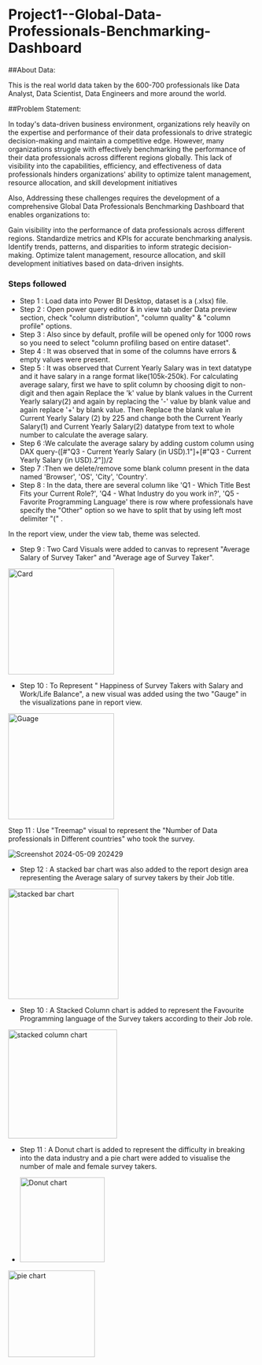 # Project1--Global-Data-Professionals-Benchmarking-Dashboard

##About Data:

This is the real world data taken by the 600-700 professionals like Data Analyst, Data Scientist, Data Engineers and more around the world.

##Problem Statement:

In today's data-driven business environment, organizations rely heavily on the expertise and performance of their data professionals to drive strategic decision-making and maintain a competitive edge. However, many organizations struggle with effectively benchmarking the performance of their data professionals across different regions globally. This lack of visibility into the capabilities, efficiency, and effectiveness of data professionals hinders organizations' ability to optimize talent management, resource allocation, and skill development initiatives

Also, Addressing these challenges requires the development of a comprehensive Global Data Professionals Benchmarking Dashboard that enables organizations to:

Gain visibility into the performance of data professionals across different regions.
Standardize metrics and KPIs for accurate benchmarking analysis.
Identify trends, patterns, and disparities to inform strategic decision-making.
Optimize talent management, resource allocation, and skill development initiatives based on data-driven insights.

### Steps followed 

- Step 1 : Load data into Power BI Desktop, dataset is a (.xlsx) file.
- Step 2 : Open power query editor & in view tab under Data preview section, check "column distribution", "column quality" & "column profile" options.
- Step 3 : Also since by default, profile will be opened only for 1000 rows so you need to select "column profiling based on entire dataset".
- Step 4 : It was observed that in some of the columns have errors & empty values were present.
- Step 5 : It was observed that Current Yearly Salary was in text datatype and it have salary in a range format like(105k-250k). For calculating average salary, first we have to split column by choosing digit to non-digit and then again Replace the 'k' value by blank values in the Current Yearly salary(2) and again by replacing the '-' value by blank value and again replace '+' by blank value. Then Replace the blank value in Current Yearly Salary (2) by 225 and change both the Current Yearly Salary(1) and Current Yearly Salary(2) datatype from text to whole number to calculate the average salary. 
- Step 6 :We calculate the average salary by adding custom column using DAX query-([#"Q3 - Current Yearly Salary (in USD).1"]+[#"Q3 - Current Yearly Salary (in USD).2"])/2
- Step 7 :Then we delete/remove some blank column present in the data named 'Browser', 'OS', 'City', 'Country'.
- Step 8 : In the data, there are several column like 'Q1 - Which Title Best Fits your Current Role?', 'Q4 - What Industry do you work in?', 'Q5 - Favorite Programming Language' there is row where professionals have specify the "Other" option so we have to split that by using left most delimiter "(" .

In the report view, under the view tab, theme was selected.

- Step 9 : Two Card Visuals were added to canvas to represent "Average Salary of Survey Taker" and "Average age of Survey Taker".

<img width="215" alt="Card" src="https://github.com/anchal765/Project1--Global-Data-Professionals-Benchmarking-Dashboard/assets/105012057/c90038ed-53a5-47a7-9da2-467fd4b09f95">

- Step 10 : To Represent " Happiness of Survey Takers with Salary and Work/Life Balance", a new visual was added using the two "Gauge" in the visualizations pane in report view.
<img width="215" alt="Guage" src="https://github.com/anchal765/Project1--Global-Data-Professionals-Benchmarking-Dashboard/assets/105012057/ee7dc0e6-a461-4d7c-b18d-452a4d9e169d">

 Step 11 : Use "Treemap" visual to represent the "Number of Data professionals in Different countries" who took the survey.
 
![Screenshot 2024-05-09 202429](https://github.com/anchal765/Project1--Global-Data-Professionals-Benchmarking-Dashboard/assets/105012057/aba123d5-7767-4816-a875-8f724063cbae)

- Step 12 : A stacked bar chart was also added to the report design area representing the Average salary of survey takers by their Job title.

<img width="224" alt="stacked bar chart" src="https://github.com/anchal765/Project1--Global-Data-Professionals-Benchmarking-Dashboard/assets/105012057/f845982f-aece-4155-940e-7c7d9303435f">

- Step 10 : A Stacked Column chart is added to represent the Favourite Programming language of the Survey takers according to their Job role.
<img width="221" alt="stacked column chart" src="https://github.com/anchal765/Project1--Global-Data-Professionals-Benchmarking-Dashboard/assets/105012057/39a0697b-13fe-4735-9755-a3ad00ae7cc9">

- Step 11 : A Donut chart is added to represent the difficulty in breaking into the data industry and a pie chart were added to visualise the number of male and female survey takers.

- <img width="172" alt="Donut chart" src="https://github.com/anchal765/Project1--Global-Data-Professionals-Benchmarking-Dashboard/assets/105012057/33b0dcef-f315-4881-9183-9ad585aeb66e">
<img width="176" alt="pie chart" src="https://github.com/anchal765/Project1--Global-Data-Professionals-Benchmarking-Dashboard/assets/105012057/c977342c-6d2a-4768-8138-82464658fcfe">
